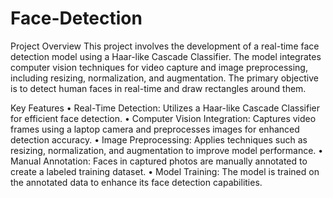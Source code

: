# Face-Detection
Project Overview
This project involves the development of a real-time face detection model using a Haar-like Cascade Classifier. The model integrates computer vision techniques for video capture and image preprocessing, including resizing, normalization, and augmentation. The primary objective is to detect human faces in real-time and draw rectangles around them.

Key Features
• Real-Time Detection: Utilizes a Haar-like Cascade Classifier for efficient face detection.
• Computer Vision Integration: Captures video frames using a laptop camera and preprocesses images for enhanced detection accuracy.
• Image Preprocessing: Applies techniques such as resizing, normalization, and augmentation to improve model performance.
• Manual Annotation: Faces in captured photos are manually annotated to create a labeled training dataset.
• Model Training: The model is trained on the annotated data to enhance its face detection capabilities.
